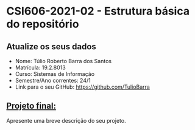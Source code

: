 # **CSI606-2021-02 - Estrutura básica do repositório**

## Atualize os seus dados

- Nome: Túlio Roberto Barra dos Santos
- Matrícula: 19.2.8013
- Curso: Sistemas de Informação
- Semestre/Ano correntes: 24/1  
- Link para o seu GitHub: https://github.com/TulioBarra

## [Projeto final:](./Projeto/README.md)

Apresente uma breve descrição do seu projeto.
